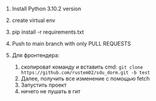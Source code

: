 1) Install Python 3.10.2 version

2) create virtual env

3) pip install -r requirements.txt

4) Push to main branch with only PULL REQUESTS

5) Для фронтендера:
   1) скопироват команду и вставить cmd:
      ``
         git clone https://github.com/rustem02/sdu_dorm.git -b test
      ``
   2) Далее, получить все изменение с помощью fetch
   3) Запустить проект
   4) ничего не пушать в гит
